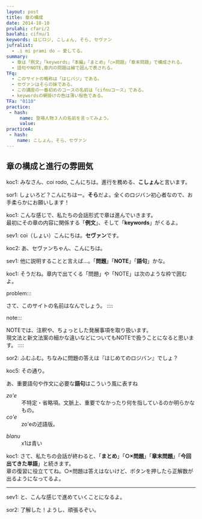 ```yaml
---
layout: post
title: 章の構成
date: 2014-10-10
prulahi: cfari/2
bavlahi: cifnu/1
keywords: はじロジ, こしょん, そら, セヴァン
jufralist: 
  - .i mi prami do ― 愛してる。
summary:
  - 章は「例文」「keywords」「本編」「まとめ」「○×問題」「章末問題」で構成される。
  - 語句やNOTE,章内の問題は線で囲んで表される。
TFq:
  - このサイトの略称は「はじパジ」である。
  - セヴァンはそらの妹である。
  - この講座の一番初めのコースの名前は「cifnuコース」である。
  - keywordsの網掛けの色は薄い桜色である。
TFa: "0110"
practice:
 - hash:
     name: 登場人物３人の名前を言ってみよう。
     value: 
practiceA:
 - hash:
    name: こしょん、そら、セヴァン
---
```


## 章の構成と進行の雰囲気

koc1: みなさん、coi rodo, こんにちは。進行を務める、<b>こしょん</b>と言います。

sor1: しょいろど？こんにちはー。<b>そら</b>だよ。全くのロジバン初心者なので、お手柔らかにお願いします！

koc1: こんな感じで、私たちの会話形式で章は進んでいきます。  
最初にその章の内容に関係する「<b>例文</b>」、そして「<b>keywords</b>」がくるよ。

sev1: coi（しょい）こんにちは。<b>セヴァン</b>です。

koc2: あ、セヴァンちゃん、こんにちは。

sev1: 他に説明することと言えば…。「<b>問題</b>」「<b>NOTE</b>」「<b>語句</b>」かな。

koc1: そうだね。章内で出てくる「問題」や「NOTE」は次のような枠で囲むよ。

problem:::

さて、このサイトの名前はなんでしょう。
::::

note:::

NOTEでは、注釈や、ちょっとした発展事項を取り扱います。  
現文法と新文法案の細かな違いなどについてもNOTEで扱うことになると思います。
::::

sor2: ふむふむ。ちなみに問題の答えは『はじめてのロジバン』でしょ？

koc5: その通り。  

あ、重要語句や作文に必要な<b>語句</b>はこういう風に表すね

<dl class="box valsi drani">
<dt><dfn>zo'e</dfn></dt>
<dd >不特定・省略項。文脈上、重要でなかったり何を指しているのか明らかなもの。</dd>
<dt ><dfn>co'e</dfn></dt>
<dd >zo'eの述語版。</dd>
</dl>

<dl class="box valsi">
<dt><dfn>blanu</dfn></dt>
<dd >x1は青い</dd>
</dl>

koc1: さて、私たちの会話が終わると、「<b>まとめ</b>」「<b>○×問題</b>」「<b>章末問題</b>」「<b>今回出てきた単語</b>」と続きます。  
章の復習に役立ててね。○×問題は答えはないけど、ボタンを押したら正解数が出るようになってるよ。

- - -

sev1: と、こんな感じで進めていくことになるよ。

sor2: 了解した！ようし、頑張るぞい。
